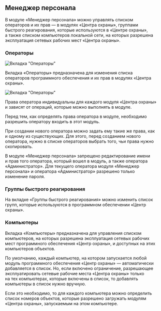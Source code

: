 ## Менеджер персонала

В модуле «Менеджер персонала» можно управлять списком операторов и их прав — в модулях «Центра охраны», группами быстрого реагирования, которые используются в «Центре охраны», а также списком компьютеров локальной сети, на которых разрешена эксплуатация сетевых рабочих мест «Центра охраны».

### Операторы

![Вкладка "Операторы"][id-01]

Вкладка «Операторы» предназначена для изменения списка операторов программного обеспечения и их прав в модулях «Центра охраны».

![Вкладка "Операторы"](/img/empman-01.png "Вкладка Операторы")

Права оператора индивидуальны для каждого модуля «Центра охраны» и зависят от операций, которые можно выполнять в модуле.

Перед тем, как определять права оператора в модуле, необходимо разрешить оператору входить в этот модуль.

При создании нового оператора можно задать ему такие же права, как и одному из существующих. Для этого, перед созданием нового оператора, нужно в списке операторов выбрать того, чьи права нужно скопировать.

В модуле «Менеджер персонала» запрещено редактирование имени и прав того оператора, который вошел в модуль, а также оператора «Администратор». 
Для текущего оператора модуля «Менеджер персонала» и оператора «Администратор» разрешено только изменение пароля.

### Группы быстрого реагирования

На вкладке «Группы быстрого реагирования» можно изменить список групп, которые используются в программном обеспечении «Центр охраны».

### Компьютеры

Вкладка «Компьютеры» предназначена для управления списком компьютеров, на которых разрешена эксплуатация сетевых рабочих мест программного обеспечения «Центр охраны», и доступных на этих компьютеров объектов.

По умолчанию, каждый компьютер, на котором запускается любой модуль программного обеспечения «Центр охраны» — автоматически добавляется в список. Но, если включено ограничение, разрешающее эксплуатировать сетевые рабочие места «Центра охраны» только на тех компьютерах, которые включены в список, то добавлять компьютеры в список нужно вручную.

Если это необходимо, то для каждого компьютера можно определить список номеров объектов, которые разрешено загружать модулям «Центра охраны», запускаемым на этом компьютере.

[id-01]: /img/EmpMan-01.png "Вкладка Операторы"